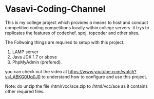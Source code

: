 # Vasavi-Coding-Channel
This is my college project which provides a means to host and conduct competitive coding competitions locally within college servers. it trys to replicates the features of codechef, spoj, topcoder and other sites.

The Follwoing things are required to setup with this project.
  1. LAMP server
  2. Java JDK 1.7 or above
  3. PhpMyAdmin (prefered).
  
 you can check out the video at https://www.youtube.com/watch?v=LABKG0Uq0J0 to understand how to configure and use this project.
 
Note: do unzip the file /html/vcc/ace.zip to /html/vcc/ace as it contains other required files.
